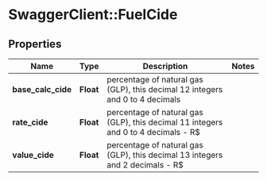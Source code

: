 # SwaggerClient::FuelCide

## Properties
Name | Type | Description | Notes
------------ | ------------- | ------------- | -------------
**base_calc_cide** | **Float** | percentage of natural gas (GLP), this decimal 12 integers and 0 to 4 decimals | 
**rate_cide** | **Float** | percentage of natural gas (GLP), this decimal 11 integers and 0 to 4 decimals - R$ | 
**value_cide** | **Float** | percentage of natural gas (GLP), this decimal 13 integers and 2 decimals - R$ | 


